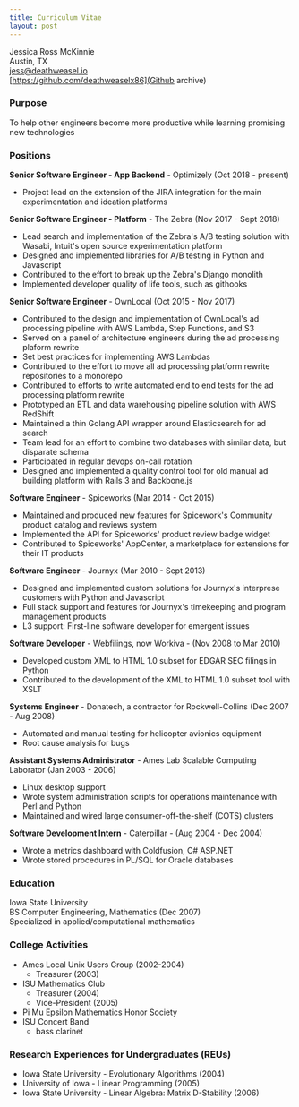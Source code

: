 ```yaml
---
title: Curriculum Vitae 
layout: post
---
```


Jessica Ross McKinnie  
Austin, TX   
[jess@deathweasel.io](jess@deathweasel.io)   
[https://github.com/deathweaselx86](Github archive)   

### Purpose
To help other engineers become more productive while learning promising new technologies

### Positions
**Senior Software Engineer - App Backend** - Optimizely (Oct 2018 - present)  
- Project lead on the extension of the JIRA integration for the main experimentation and ideation platforms

**Senior Software Engineer - Platform** - The Zebra (Nov 2017 - Sept 2018)
- Lead search and implementation of the Zebra's A/B testing solution with Wasabi, Intuit's open source
  experimentation platform
- Designed and implemented libraries for A/B testing in Python and Javascript
- Contributed to the effort to break up the Zebra's Django monolith
- Implemented developer quality of life tools, such as githooks

**Senior Software Engineer** - OwnLocal (Oct 2015 - Nov 2017)
- Contributed to the design and implementation of OwnLocal's ad processing pipeline with AWS Lambda, Step Functions,
  and S3
- Served on a panel of architecture engineers during the ad processing plaform rewrite
- Set best practices for implementing AWS Lambdas
- Contributed to the effort to move all ad processing platform rewrite repositories to a monorepo
- Contributed to efforts to write automated end to end tests for the ad processing platform rewrite
- Prototyped an ETL and data warehousing pipeline solution with AWS RedShift
- Maintained a thin Golang API wrapper around Elasticsearch for ad search
- Team lead for an effort to combine two databases with similar data, but disparate schema
- Participated in regular devops on-call rotation
- Designed and implemented a quality control tool for old manual ad building platform with Rails 3 and Backbone.js

**Software Engineer** - Spiceworks (Mar 2014 - Oct 2015)
- Maintained and produced new features for Spicework's Community product catalog and reviews system
- Implemented the API for Spiceworks' product review badge widget 
- Contributed to Spiceworks' AppCenter, a marketplace for extensions for their IT products

**Software Engineer** - Journyx (Mar 2010 - Sept 2013)
- Designed and implemented custom solutions for Journyx's interprese customers with Python and Javascript
- Full stack support and features for Journyx's timekeeping and program management products
- L3 support: First-line software developer for emergent issues

**Software Developer** - Webfilings, now Workiva - (Nov 2008 to Mar 2010)
- Developed custom XML to HTML 1.0 subset for EDGAR SEC filings in Python
- Contributed to the development of the XML to HTML 1.0 subset tool with XSLT

**Systems Engineer** - Donatech, a contractor for Rockwell-Collins (Dec 2007 - Aug 2008)
- Automated and manual testing for helicopter avionics equipment
- Root cause analysis for bugs

**Assistant Systems Administrator** - Ames Lab Scalable Computing Laborator (Jan 2003 - 2006)
- Linux desktop support
- Wrote system administration scripts for operations maintenance with Perl and Python
- Maintained and wired large consumer-off-the-shelf (COTS) clusters

**Software Development Intern** - Caterpillar - (Aug 2004 - Dec 2004)
- Wrote a metrics dashboard with Coldfusion, C# ASP.NET
- Wrote stored procedures in PL/SQL for Oracle databases

### Education
Iowa State University  
BS Computer Engineering, Mathematics (Dec 2007)  
Specialized in applied/computational mathematics

### College Activities
- Ames Local Unix Users Group (2002-2004)
  - Treasurer (2003)
- ISU Mathematics Club
  - Treasurer (2004)
  - Vice-President (2005)
- Pi Mu Epsilon Mathematics Honor Society
- ISU Concert Band
  - bass clarinet

### Research Experiences for Undergraduates (REUs)
 - Iowa State University - Evolutionary Algorithms (2004)
 - University of Iowa - Linear Programming (2005)
 - Iowa State University - Linear Algebra: Matrix D-Stability (2006)

